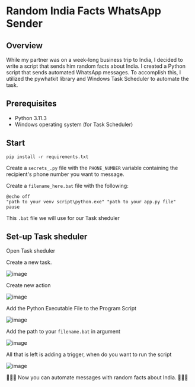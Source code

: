 # Random India Facts WhatsApp Sender

## Overview

While my partner was on a week-long business trip to India, I decided to write a script that sends him random facts about India. I created a Python script that sends automated WhatsApp messages. 
To accomplish this, I utilized the pywhatkit library and Windows Task Scheduler to automate the task.

## Prerequisites

- Python 3.11.3
- Windows operating system (for Task Scheduler)

## Start

```
pip install -r requirements.txt
```
Create a `secrets_.py` file with the `PHONE_NUMBER` variable containing the recipient's phone number you want to message.

Create a `filename_here.bat` file with the following:

```
@echo off
"path to your venv script\python.exe" "path to your app.py file"
pause
```

This `.bat` file we will use for our Task sheduler

## Set-up Task sheduler
Open Task sheduler

Create a new task.

![image](https://github.com/Anissa3005/automate_text/assets/114712265/5c670025-7677-4f47-8a07-181dd34d839b)

Create new action

![image](https://github.com/Anissa3005/automate_text/assets/114712265/6d01763a-d6e8-4800-b396-d342fc74a735)

Add the Python Executable File to the Program Script

![image](https://github.com/Anissa3005/automate_text/assets/114712265/1c3e4985-a0e4-436c-a298-f00b18e17501)

Add the path to your `filename.bat` in argument

![image](https://github.com/Anissa3005/automate_text/assets/114712265/774590ec-7101-4ffd-b110-70f8a6ea7076)

All that is left is adding a trigger, when do you want to run the script

![image](https://github.com/Anissa3005/automate_text/assets/114712265/2ce0b2c2-63be-4090-b8ea-af0d76f55a99)


🎉🎉🎉 Now you can automate messages with random facts about India. 🎉🎉🎉


